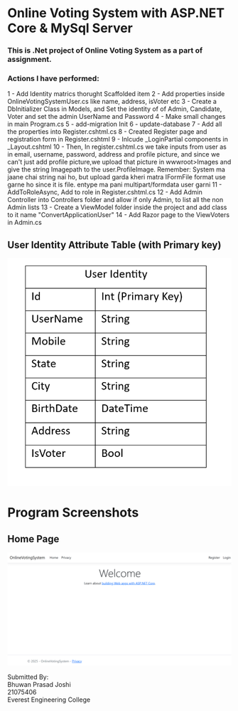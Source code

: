 
# Online Voting System with ASP.NET Core & MySql Server 

### This is .Net project of Online Voting System as a part of assignment.

### Actions I have performed:
1 - Add Identity matrics thorught Scaffolded item 
2 - Add properties inside OnlineVotingSystemUser.cs like name, address, isVoter etc
3 - Create a DbInitializer Class in Models, and Set the identity of of Admin, Candidate, Voter and set the admin UserName and Password
4 - Make small changes in main Program.cs
5 - add-migration Init
6 - update-database
7 - Add all the properties into Register.cshtml.cs
8 - Created Register page and registration form in Register.cshtml
9 - Inlcude _LoginPartial components in _Layout.cshtml
10 - Then, In register.cshtml.cs we take inputs from user as in email, username, password, address and profile picture, and since we
	can't just add profile picture,we upload that picture in wwwroot>Images and give the string Imagepath to the user.ProfileImage.
	Remember: System ma jaane chai string nai ho, but upload garda kheri matra IFormFile format use garne ho since it is file.
	entype ma pani multipart/formdata user garni
11 - AddToRoleAsync, Add to role in Register.cshtml.cs
12 - Add Admin Controller into Controllers folder  and allow if only Admin, to list all the non Admin lists
13 - Create a ViewModel folder inside the project and add class to it name "ConvertApplicationUser"
14 - Add Razor page to the ViewVoters in Admin.cs


## User Identity Attribute Table (with Primary key)

![image alt](https://github.com/BBhuwanJ/Bhuwan_dot_net_assignment/blob/b82bc6c1c61effa20c43f0cba63734de15166382/Assest/Screenshot%202025-02-14%20145020.png)

# Program Screenshots

## Home Page
![image alt](https://github.com/BBhuwanJ/Bhuwan_dot_net_assignment/blob/aefda63dd2f582ee9ab6748e4f91b5a19e23396b/Assest/Screenshot%202025-02-14%20141642.png)


Submitted By:<br/>
Bhuwan Prasad Joshi <br/>
21075406<br/>
Everest Engineering College<br/>

